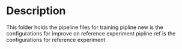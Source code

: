 # Description
This folder holds the pipeline files for training 
pipline new is the configurations for improve on reference experiment
pipline ref is the configurations for reference experiment
